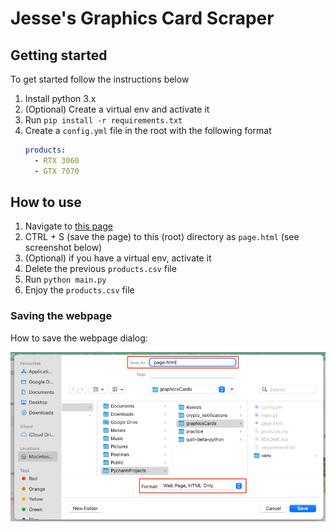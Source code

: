 # Jesse's Graphics Card Scraper

## Getting started

To get started follow the instructions below

1. Install python 3.x
2. (Optional) Create a virtual env and activate it
3. Run `pip install -r requirements.txt`
4. Create a `config.yml` file in the root with the following format
   ```yaml
   products:
     - RTX 3060
     - GTX 7070
   ```

## How to use

1. Navigate
   to [this page](https://www.wootware.co.za/computer-hardware/video-cards-video-devices/shopby/in_stock_with_wootware-stock_coming_soon?dir=asc&limit=100&order=price)
2. CTRL + S (save the page) to this (root) directory as `page.html` (see screenshot below)
3. (Optional) if you have a virtual env, activate it
4. Delete the previous `products.csv` file
5. Run `python main.py`
6. Enjoy the `products.csv` file

### Saving the webpage

How to save the webpage dialog:

![Save Webpage](assets/save-webpage.png)
